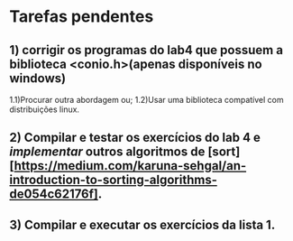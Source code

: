 # Tarefas pendentes

## 1) corrigir os programas do lab4 que possuem a biblioteca <conio.h>(apenas disponíveis no windows)
  1.1)Procurar outra abordagem ou;
  1.2)Usar uma biblioteca compatível com distribuições linux.

## 2) Compilar e testar os exercícios do lab 4 e *implementar* outros algoritmos de [sort][https://medium.com/karuna-sehgal/an-introduction-to-sorting-algorithms-de054c62176f].

## 3) Compilar e executar os exercícios da lista 1.
